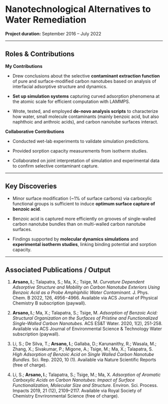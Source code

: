 # Nanotechnological Alternatives to Water Remediation

**Project duration:** September 2016 – July 2022  

---

## Roles & Contributions

**My Contributions**  

- Drew conclusions about the selective **contaminant extraction function** of pure and surface-modified carbon nanotubes based on analysis of interfacial adsorptive structure and dynamics.
  
- **Set up simulation systems** capturing curved adsorption phenomena at the atomic scale for efficient computation with LAMMPS.
  
- Wrote, tested, and employed **de-novo analysis scripts** to characterize how water, small molecule contaminants (mainly benzoic acid, but also naphthoic and anthroic acids), and carbon nanotube surfaces interact.

**Collaborative Contributions**  

- Conducted wet-lab experiments to validate simulation predictions.
  
- Provided sorption capacity measurements from isotherm studies.
  
- Collaborated on joint interpretation of simulation and experimental data to confirm selective contaminant capture.

---

## Key Discoveries

- Minor surface modification (~1% of surface carbons) via carboxylic functional groups is sufficient to induce **optimum surface capture of benzoic acid**.  

- Benzoic acid is captured more efficiently on grooves of single-walled carbon nanotube bundles than on multi-walled carbon nanotube surfaces.
  
- Findings supported by **molecular dynamics simulations** and **experimental isotherm studies**, linking binding potential and sorption capacity.

---

## Associated Publications / Output

1. **Arsano, I.**; Talapatra, S.; Ma, X.; Tsige, M. *Curvature Dependent Adsorptive Structure and Mobility on Carbon Nanotube Exteriors Using Benzoic Acid as a Probe Amphiphilic Water Contaminant.* J. Phys. Chem. B 2022, 126, 4956−4966. Available via ACS Journal of Physical Chemistry B subscription (paywall).
   
2. **Arsano, I.**; Ma, X.; Talapatra, S.; Tsige, M. *Adsorption of Benzoic Acid: Structural Organization on the Surfaces of Pristine and Functionalized Single-Walled Carbon Nanotubes.* ACS ES&T Water. 2020, 1(2), 251-258. Available via ACS Journal of Environmental Science & Technology Water subscription (paywall).
   
3. Li, S.; De Silva, T.; **Arsano, I.**; Gallaba, D.; Karunanithy, R.; Wasala, M.; Zhang, X.; Sivakumar, P.; Migone, A.; Tsige, M.; Ma, X.; Talapatra, S. *High Adsorption of Benzoic Acid on Single Walled Carbon Nanotube Bundles.* Sci. Rep. 2020, 10 (1). Available via Nature Scientific Reports (free of charge).
   
4. Li, S.; **Arsano, I.**; Talapatra, S.; Tsige, M.; Ma, X. *Adsorption of Aromatic Carboxylic Acids on Carbon Nanotubes: Impact of Surface Functionalization, Molecular Size and Structure.* Environ. Sci. Process. Impacts 2019, 21 (12), 2109–2117. Available via Royal Society of Chemistry Envrironmental Science (free of charge).

